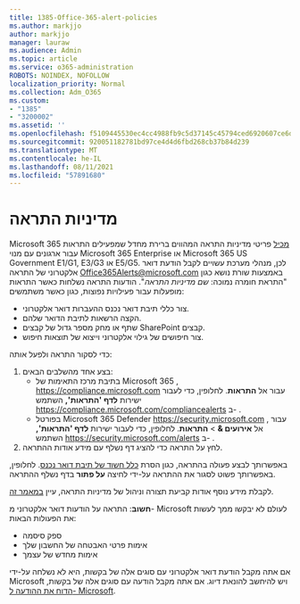 ```yaml
---
title: 1385-Office-365-alert-policies
ms.author: markjjo
author: markjjo
manager: lauraw
ms.audience: Admin
ms.topic: article
ms.service: o365-administration
ROBOTS: NOINDEX, NOFOLLOW
localization_priority: Normal
ms.collection: Adm_O365
ms.custom:
- "1385"
- "3200002"
ms.assetid: ''
ms.openlocfilehash: f5109445530ec4cc4988fb9c5d37145c45794ced6920607ce6df85c6497c25ec
ms.sourcegitcommit: 920051182781bd97ce4d4d6fbd268cb37b84d239
ms.translationtype: MT
ms.contentlocale: he-IL
ms.lasthandoff: 08/11/2021
ms.locfileid: "57891680"
---
```

# <a name="alert-policies"></a>מדיניות התראה

Microsoft 365 [מכיל](https://docs.microsoft.com/microsoft-365/compliance/alert-policies#default-alert-policies) פריטי מדיניות התראה המהווים ברירת מחדל שמפעילים התראות עבור ארגונים עם מנוי Microsoft 365 Enterprise או Microsoft 365 US Government E1/G1, E3/G3 או E5/G5. לכן, מנהלי מערכת עשויים לקבל הודעת דואר אלקטרוני של התראה Office365Alerts@microsoft.com באמצעות שורת נושא כגון "התראת חומרה נמוכה: *שם מדיניות התראה*". הודעות התראה נשלחות כאשר התראות מופעלות עבור פעילויות נפוצות, כגון כאשר משתמשים:

- צור כללי תיבת דואר נכנס ההעברות דואר אלקטרוני.
- הקצה הרשאות לתיבת הדואר שלהם.
- שתף או מחק מספר גדול של קבצים SharePoint קבצים.
- צור חיפושים של גילוי אלקטרוני וייצוא של תוצאות חיפוש.

כדי לסקור התראה ולפעל אותה:

1. בצע אחד מהשלבים הבאים:
   - בתיבת מרכז התאימות של Microsoft 365 , <https://compliance.microsoft.com> עבור אל **התראות**. לחלופין, כדי לעבור ישירות **לדף 'התראות',** השתמש <https://compliance.microsoft.com/compliancealerts> ב- .
   - בפורטל Microsoft 365 Defender <https://security.microsoft.com> , עבור אל **אירועים &** \> **התראות**. לחלופין, כדי לעבור ישירות **לדף 'התראות',** השתמש <https://security.microsoft.com/alerts> ב- .
2. לחץ על התראה כדי להציג דף נשלף עם מידע אודות ההתראה.

באפשרותך לבצע פעולה בהתראה, כגון הסרת [כלל חשוד של תיבת דואר נכנס](https://docs.microsoft.com/microsoft-365/security/office-365-security/responding-to-a-compromised-email-account). לחלופין, באפשרותך פשוט לסגור את ההתראה על-ידי לחיצה **על פתור** בדף נשלף ההתראה.

לקבלת מידע נוסף אודות קביעת תצורה וניהול של מדיניות התראה, עיין  [במאמר זה](https://docs.microsoft.com/microsoft-365/compliance/alert-policies).

**חשוב**: התראה על הודעות דואר אלקטרוני מ- Microsoft לעולם לא יבקשו ממך לעשות את הפעולות הבאות:

- ספק סיסמה
- אימות פרטי האבטחה של החשבון שלך
- אימות מחדש של עצמך

אם אתה מקבל הודעת דואר אלקטרוני עם סוגים אלה של בקשות, היא לא נשלחה על-ידי Microsoft ויש להיחשב להונאת דיוג. אם אתה מקבל הודעה עם סוגים אלה של בקשות, [הדוח את ההודעה ל- Microsoft](https://docs.microsoft.com/microsoft-365/security/office-365-security/report-junk-email-messages-to-microsoft).
